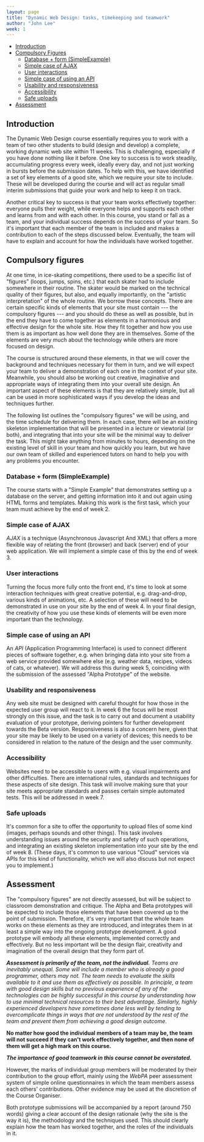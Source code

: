 ```yaml
---
layout: page
title: "Dynamic Web Design: tasks, timekeeping and teamwork"
author: "John Lee"
week: 1
---
```


- [Introduction](#introduction)
- [Compulsory Figures](#compulsory-figures)
    - [Database + form (SimpleExample)](#database--form-simpleexample)
    - [Simple case of AJAX](#simple-case-of-ajax)
    - [User interactions](#user-interactions)
    - [Simple case of using an API](#simple-case-of-using-an-api)
    - [Usability and responsiveness](#usability-and-responsiveness)
    - [Accessibility](#accessibility)
    - [Safe uploads](#safe-uploads)
- [Assessment](#assessment)

## Introduction

The Dynamic Web Design course essentially requires you to work with a team of two other students to build (design and
develop) a complete, working dynamic web site within 11 weeks. This is challenging, especially if you have done nothing
like it before. One key to success is to work steadily, accumulating progress every week, ideally every day, and not
just working in bursts before the submission dates. To help with this, we have identified a set of key elements of a
good site, which we require your site to include. These will be developed during the course and will act as regular
small interim submissions that guide your work and help to keep it on track.

Another critical key to success is that your team works effectively together: everyone pulls their weight, while
everyone helps and supports each other and learns from and with each other. In this course, you stand or fall as a team,
and your individual success depends on the success of your team. So it's important that each member of the team is
included and makes a contribution to each of the steps discussed below. Eventually, the team will have to explain and
account for how the individuals have worked together.

## Compulsory figures

At one time, in ice-skating competitions, there used to be a specific list of "figures" (loops, jumps, spins, etc.) that
each skater had to include somewhere in their routine. The skater would be marked on the technical quality of their
figures, but also, and equally importantly, on the "artistic interpretation" of the whole routine. We borrow these
concepts. There are certain specific kinds of elements that your site must contain --- the compulsory figures --- and
you should do these as well as possible, but in the end they have to come together as elements in a harmonious and
effective design for the whole site. How they fit together and how you use them is as important as how well done they
are in themselves. Some of the elements are very much about the technology while others are more focused on design.

The course is structured around these elements, in that we will cover the background and techniques necessary for them
in turn, and we will expect your team to deliver a demonstration of each one in the context of your site. Meanwhile, you
should also be working out creative, imaginative and appropriate ways of integrating them into your overall site design.
An important aspect of these elements is that they are relatively simple, but all can be used in more sophisticated ways
if you develop the ideas and techniques further.

The following list outlines the "compulsory figures" we will be using, and the time schedule for delivering them. In
each case, there will be an existing skeleton implementation that will be presented in a lecture or viewtorial (or
both), and integrating that into your site will be the minimal way to deliver the task. This might take anything from
minutes to hours, depending on the existing level of skill in your team and how quickly you learn, but we have our own
team of skilled and experienced tutors on hand to help you with any problems you encounter.

### Database + form (SimpleExample)

The course starts with a "Simple Example" that demonstrates setting up a database on the server, and getting information
into it and out again using HTML forms and templates. Making this work is the first task, which your team must achieve
by the end of week 2.

### Simple case of AJAX

*AJAX* is a technique (Asynchronous Javascript And XML) that offers a more flexible way of relating the front (browser)
and back (server) end of your web application. We will implement a simple case of this by the end of week 3.

### User interactions

Turning the focus more fully onto the front end, it's time to look at some interaction techniques with great creative
potential, e.g. drag-and-drop, various kinds of animations, etc. A selection of these will need to be demonstrated in
use on your site by the end of week 4. In your final design, the creativity of how you use these kinds of elements will
be even more important than the technology.

### Simple case of using an API

An *API* (Application Programming Interface) is used to connect different pieces of software together, e.g. when
bringing data into your site from a web service provided somewhere else (e.g. weather data, recipes, videos of cats, or
whatever). We will address this during week 5, coinciding with the submission of the assessed "Alpha Prototype" of the
website.

### Usability and responsiveness

Any web site must be designed with careful thought for how those in the expected user group will react to it. In week 6
the focus will be most strongly on this issue, and the task is to carry out and document a usability evaluation of your
prototype, deriving pointers for further development towards the Beta version. Responsiveness is also a concern here,
given that your site may be likely to be used on a variety of devices; this needs to be considered in relation to the
nature of the design and the user community.

### Accessibility

Websites need to be accessible to users with e.g. visual impairments and other difficulties. There are international
rules, standards and techniques for these aspects of site design. This task will involve making sure that your site
meets appropriate standards and passes certain simple automated tests. This will be addressed in week 7.

### Safe uploads

It's common for a site to offer the opportunity to upload files of some kind (images, perhaps sounds and other things).
This task involves understanding issues around the security and safety of such operations, and integrating an existing
skeleton implementation into your site by the end of week 8. (These days, it's common to use various "Cloud" services
via APIs for this kind of functionality, which we will also discuss but not expect you to implement.)

## Assessment

The "compulsory figures" are not directly assessed, but will be subject to classroom demonstration and critique. The
Alpha and Beta prototypes will be expected to include those elements that have been covered up to the point of
submission. Therefore, it's very important that the whole team works on these elements as they are introduced, and
integrates them in at least a simple way into the ongoing prototype development. A good prototype will embody all these
elements, implemented correctly and effectively. But no less important will be the design flair, creativity and
imagination of the overall design that they form part of.

***Assessment is primarily of the team, not the individual.*** *Teams are inevitably unequal. Some will include a member
who is already a good programmer, others may not. The team needs to evaluate the skills available to it and use them as
effectively as possible. In principle, a team with good design skills but no previous experience of any of the
technologies can be highly successful in this course by understanding how to use minimal technical resources to their
best advantage. Similarly, highly experienced developers have sometimes done less well by tending to overcomplicate
things in ways that are not understood by the rest of the team and prevent them from achieving a good design outcome.*

**No matter how good the individual members of a team may be,
the team will not succeed if they can't work effectively together, and
then none of them will get a high mark on this course.**

***The importance of good teamwork in this course cannot be overstated.***

However, the marks of individual group members will be moderated by their contribution to the group effort, mainly using
the *WebPA* peer assessment system of simple online questionnaires in which the team members assess each others'
contributions. Other evidence may be used at the discretion of the Course Organiser.

Both prototype submissions will be accompanied by a report (around 750 words) giving a clear account of the design
rationale (why the site is the way it is), the methodology and the techniques used. This should clearly explain how the
team has worked together, and the roles of the individuals in it.



